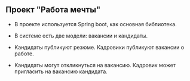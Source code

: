 ## Проект "Работа мечты"
* В проекте используется Spring boot, как основная библиотека.

* В системе есть две модели: вакансии и кандидаты. 

* Кандидаты публикуют резюме. Кадровики публикуют вакансии о работе.

* Кандидаты могут откликнуться на вакансию. Кадровик может пригласить на вакансию кандидата.